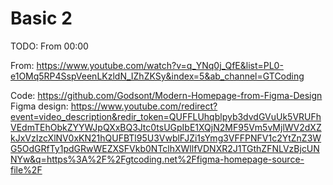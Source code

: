 # Basic 2

TODO: From 00:00

From: https://www.youtube.com/watch?v=q_YNq0j_QfE&list=PL0-e1OMq5RP4SspVeenLKzldN_IZhZKSy&index=5&ab_channel=GTCoding

Code: https://github.com/Godsont/Modern-Homepage-from-Figma-Design
Figma design: https://www.youtube.com/redirect?event=video_description&redir_token=QUFFLUhqblpyb3dvdGVuUk5VRUFhVEdmTEhObkZYYWJpQXxBQ3Jtc0tsUGpIbE1XQjN2MF95Vm5vMjlWV2dXZkJxVzIzcXlNV0xKN21hQUFBTl95U3VwblFJZi1sYmg3VFFPNFV1c2YtZnZ3WG5OdGRfTy1pdGRwWEZXSFVkb0NTclhXWllfVDNXR2J1TGthZFNLVzBjcUNNYw&q=https%3A%2F%2Fgtcoding.net%2Ffigma-homepage-source-file%2F

